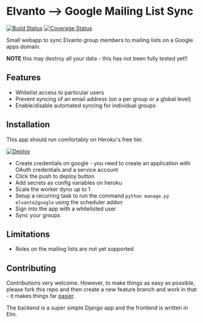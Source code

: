 # Elvanto --> Google Mailing List Sync

[![Build Status](https://semaphoreci.com/api/v1/monty5811/elvanto_mail_sync/branches/development/badge.svg)](https://semaphoreci.com/monty5811/elvanto_mail_sync) [![Coverage Status](https://coveralls.io/repos/github/monty5811/elvanto_mail_sync/badge.svg?branch=master)](https://coveralls.io/github/monty5811/elvanto_mail_sync?branch=master)

Small webapp to sync Elvanto group members to mailing lists on a Google apps domain.

**NOTE** this may destroy all your data - this has not been fully tested yet!!

## Features

 - Whitelist access to particular users
 - Prevent syncing of an email address (on a per group or a global level)
 - Enable/disable automated syncing for individual groups

## Installation

This app should run comfortably on Heroku's free tier.

[![Deploy](https://www.herokucdn.com/deploy/button.png)](https://www.heroku.com/deploy/?template=https://github.com/monty5811/elvanto_mail_sync)

 - Create credentials on google - you need to create an application with OAuth credentials and a service account
 - Click the push to deploy button
 - Add secrets as config variables on heroku
 - Scale the worker dyno up to 1
 - Setup a recurring task to run the command `python manage.py elvanto2google` using the scheduler addon
 - Sign into the app with a whitelisted user
 - Sync your groups

## Limitations

 - Roles on the mailing lists are not yet supported

## Contributing

Contributions very welcome. However, to make things as easy as possible, please fork this repo and then create a new feature branch and work in that - it makes things far [easier](http://codeinthehole.com/writing/pull-requests-and-other-good-practices-for-teams-using-github/).

The backend is a super simple Django app and the frontend is written in Elm.
